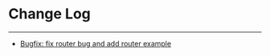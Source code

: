 # Change Log
---




- [Bugfix: fix router bug and add router example](https://github.com/Tencent/spring-cloud-tencent/pull/108)

